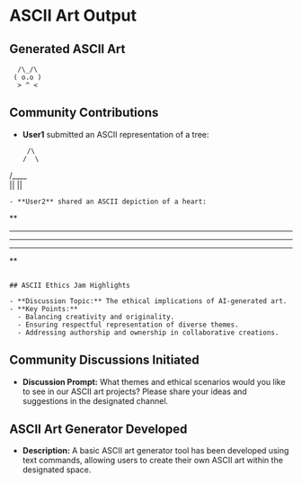 

# ASCII Art Output

## Generated ASCII Art

```
  /\_/\  
 ( o.o ) 
  > ^ <
```

## Community Contributions

- **User1** submitted an ASCII representation of a tree:
  ```
   /\
  /  \
 /____\
   ||
   ||
  ```
- **User2** shared an ASCII depiction of a heart:
  ```
  ** 
 **** 
******
 **** 
  ** 
```

## ASCII Ethics Jam Highlights

- **Discussion Topic:** The ethical implications of AI-generated art.
- **Key Points:**
  - Balancing creativity and originality.
  - Ensuring respectful representation of diverse themes.
  - Addressing authorship and ownership in collaborative creations.
```



## Community Discussions Initiated

- **Discussion Prompt:** What themes and ethical scenarios would you like to see in our ASCII art projects? Please share your ideas and suggestions in the designated channel.

## ASCII Art Generator Developed

- **Description:** A basic ASCII art generator tool has been developed using text commands, allowing users to create their own ASCII art within the designated space.